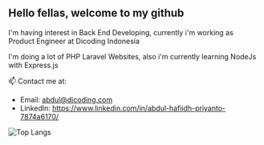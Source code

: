 ## Hello fellas, welcome to my github
I'm having interest in Back End Developing, currently i'm working as Product Engineer at Dicoding Indonesia

I'm doing a lot of PHP Laravel Websites, also i'm currently learning NodeJs with Express.js

📫 Contact me at: 
<!-- - Email: hpabdul902@gmail.com -->
- Email: abdul@dicoding.com
- LinkedIn: https://www.linkedin.com/in/abdul-hafiidh-priyanto-7874a6170/

<!--
**abdulhp/abdulhp** is a ✨ _special_ ✨ repository because its `README.md` (this file) appears on your GitHub profile.

Here are some ideas to get you started:

- 🔭 I’m currently working on ...
- 🌱 I’m currently learning ...
- 👯 I’m looking to collaborate on ...
- 🤔 I’m looking for help with ...
- 💬 Ask me about ...
- 📫 How to reach me: ...
- 😄 Pronouns: ...
- ⚡ Fun fact: ...
-->

<!-- ![Abdul's GitHub stats](https://github-readme-stats.vercel.app/api?username=abdulhp&count_private=true&show_icons=true&include_all_commits=true) -->
![Top Langs](https://github-readme-stats.vercel.app/api/top-langs/?username=abdulhp&layout=compact&count_private=true)
